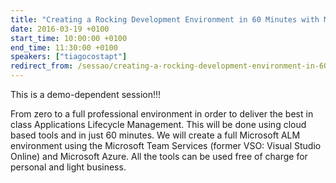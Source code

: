 ```yaml
---
title: "Creating a Rocking Development Environment in 60 Minutes with Microsoft Team Services and Azure"
date: 2016-03-19 +0100
start_time: 10:00:00 +0100
end_time: 11:30:00 +0100
speakers: ["tiagocostapt"]
redirect_from: /sessao/creating-a-rocking-development-environment-in-60-minutes-with-microsoft-team-services-and-azure/
---
```

This is a demo-dependent session!!! 

From zero to a full professional environment in order to deliver the best in class Applications Lifecycle Management. This will be done using cloud based tools and in just 60 minutes. We will create a full Microsoft ALM environment using the Microsoft Team Services (former VSO: Visual Studio Online) and Microsoft Azure. All the tools can be used free of charge for personal and light business.

